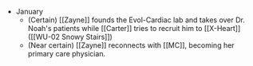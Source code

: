 * January
	* (Certain) [[Zayne]] founds the Evol-Cardiac lab and takes over Dr. Noah's patients while [[Carter]] tries to recruit him to [[X-Heart]] ([[WU-02 Snowy Stairs]])
	* (Near certain) [[Zayne]] reconnects with [[MC]], becoming her primary care physician.